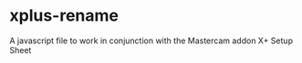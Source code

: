 xplus-rename
============

A javascript file to work in conjunction with the Mastercam addon X+ Setup Sheet
